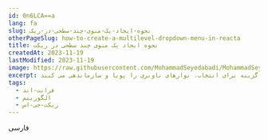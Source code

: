 ```yaml
---
id: 0n6LCA==a
lang: fa
slug: نحوه-ایجاد-یک-منوی-چند-سطحی-در-ریک
otherPageSlug: how-to-create-a-multilevel-dropdown-menu-in-reacta
title: نحوه ایجاد یک منوی چند سطحی در ریکت
createdAt: 2023-11-19
lastModified: 2023-11-19
image: https://raw.githubusercontent.com/MohammadSeyedabadi/MohammadSeyedabadi.com/refs/heads/master/public/images/posts/how-to-create-a-multilevel-dropdown-menu-in-react/how-to-create-a-multilevel-dropdown-menu-in-react.png
excerpt: منوهای کشویی چند سطحی جزء اصلی طراحی وب هستند. آنها با توانایی ارائه چندین گزینه برای انتخاب، نوارهای ناوبری را پویا و سازماندهی می کنند.
tags:
  - فرانت-اند
  - الگوریتم
  - ریکت-جی-اس
---
```


فارسی
